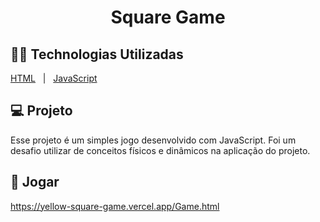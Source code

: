 <h1 align="center">Square Game</h1>

## 👨‍💻 Technologias Utilizadas
<p display="block" align="left">
  <a href="https://en.wikipedia.org/wiki/HTML">HTML</a>&nbsp;&nbsp;&nbsp;|&nbsp;&nbsp;
  <a href="https://www.javascript.com/">JavaScript</a>
</p>

## 💻 Projeto

Esse projeto é um simples jogo desenvolvido com JavaScript. Foi um desafio utilizar de conceitos físicos e dinâmicos na aplicação do projeto. 

## 🔗 Jogar
https://yellow-square-game.vercel.app/Game.html



